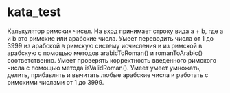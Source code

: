 # kata_test
Калькулятор римских чисел. 
На вход принимает строку вида a + b, где a и b это римские или арабские числа.
Умеет переводить числа от 1 до 3999 из арабской в римскую систему исчисления и из римской в арабскую с помощью методов arabicToRoman() и romanToArabic() соответственно.
Умеет проверять корректность введенного римского числа с помощью метода isValidRoman().
Умеет умеет умножать, делить, прибавлять и вычитать любые арабские числа и работать с римскими числами от 1 до 3999.
